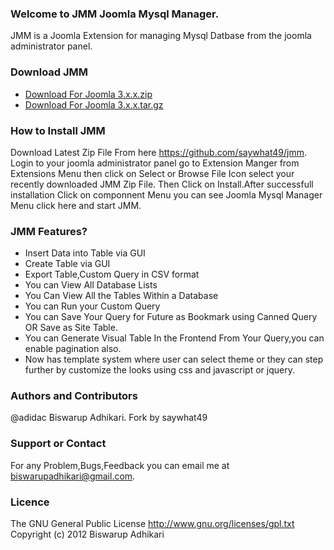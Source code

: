 ### Welcome to JMM Joomla Mysql Manager.

JMM is a Joomla Extension for managing Mysql Datbase from the joomla administrator panel.

### Download JMM

* [Download For Joomla 3.x.x.zip ](https://github.com/saywhat49/jmm/archive/j3x.zip)
* [Download For Joomla 3.x.x.tar.gz ](https://github.com/saywhat49/jmm/archive/j3x.tar.gz)

### How to Install JMM

Download Latest Zip File From here https://github.com/saywhat49/jmm. Login to your joomla administrator
panel go to Extension Manger from Extensions Menu then click on Select or Browse File Icon select your recently downloaded JMM Zip File. Then Click on Install.After successfull installation Click on componnent Menu you can see Joomla Mysql Manager Menu click here and start JMM. 


### JMM Features?

* Insert Data into Table via GUI
* Create Table via GUI
* Export Table,Custom Query in CSV format
* You can View All Database Lists
* You Can View All the Tables Within a Database
* You can Run your Custom Query
* You can Save Your Query for Future as Bookmark using Canned Query OR Save as Site Table.
* You can Generate Visual Table In the Frontend From Your Query,you can enable pagination also.
* Now has template system where user can select theme or they can step further by customize the looks using css and javascript or jquery.

### Authors and Contributors

@adidac Biswarup Adhikari.
Fork by saywhat49

### Support or Contact

For any Problem,Bugs,Feedback you can email me at biswarupadhikari@gmail.com.

### Licence

The GNU General Public License
http://www.gnu.org/licenses/gpl.txt
Copyright (c) 2012 Biswarup Adhikari
